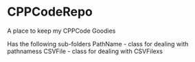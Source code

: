 # CPPCodeRepo
A place to keep my CPPCode Goodies

Has the following sub-folders
PathName - class for dealing with pathnamess
CSVFile - class for dealing with CSVFilexs
